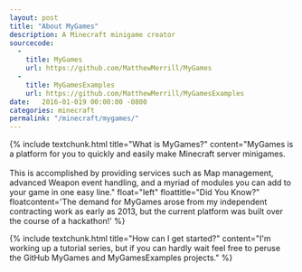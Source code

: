 ```yaml
---
layout: post
title: "About MyGames"
description: A Minecraft minigame creator
sourcecode:
  -
    title: MyGames
    url: https://github.com/MatthewMerrill/MyGames
  -
    title: MyGamesExamples
    url: https://github.com/MatthewMerrill/MyGamesExamples
date:   2016-01-019 00:00:00 -0800
categories: minecraft
permalink: "/minecraft/mygames/"
---
```


<section id="main-content">

{% include textchunk.html title="What is MyGames?" content="MyGames is a platform for you to quickly and easily make Minecraft server minigames.<br><br>This is accomplished by providing services such as Map management, advanced Weapon event handling, and a myriad of modules you can add to your game in one easy line." float="left" floattitle="Did You Know?" floatcontent='The demand for MyGames arose from my independent contracting work as early as 2013, but the current platform was built over the course of a hackathon!' %}

{% include textchunk.html title="How can I get started?" content="I'm working up a tutorial series, but if you can hardly wait feel free to peruse the GitHub MyGames and MyGamesExamples projects."	%}

</section>
